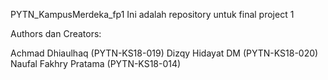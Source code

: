 PYTN_KampusMerdeka_fp1
Ini adalah repository untuk final project 1

Authors dan Creators:

Achmad Dhiaulhaq (PYTN-KS18-019)
Dizqy Hidayat DM (PYTN-KS18-020)
Naufal Fakhry Pratama (PYTN-KS18-014)
